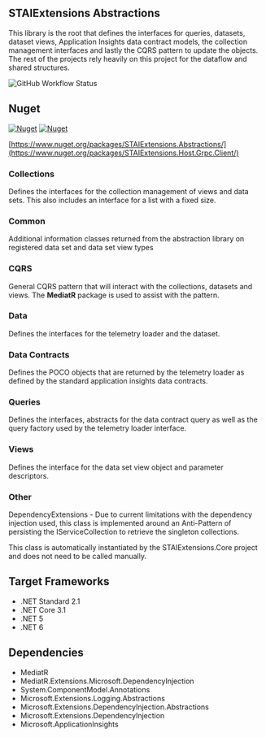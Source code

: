 ﻿## STAIExtensions Abstractions

This library is the root that defines the interfaces for queries, datasets, dataset views, Application Insights data contract models, the collection management interfaces 
and lastly the CQRS pattern to update the objects. The rest of the projects rely heavily on this
project for the dataflow and shared structures.

![GitHub Workflow Status](https://img.shields.io/github/workflow/status/TrevorMare/STAIExtensions/.NET?style=for-the-badge)

## Nuget
[![Nuget](https://img.shields.io/nuget/v/STAIExtensions.Abstractions?style=for-the-badge)](https://www.nuget.org/packages/STAIExtensions.Abstractions/)
[![Nuget](https://img.shields.io/nuget/dt/STAIExtensions.Abstractions?style=for-the-badge)](https://www.nuget.org/packages/STAIExtensions.Abstractions/)

[https://www.nuget.org/packages/STAIExtensions.Abstractions/](https://www.nuget.org/packages/STAIExtensions.Host.Grpc.Client/)

### Collections
Defines the interfaces for the collection management of views and data sets. This also includes an interface for
a list with a fixed size.

### Common
Additional information classes returned from the abstraction library on registered data set and data set view types

### CQRS
General CQRS pattern that will interact with the collections, datasets and views. The **MediatR** package is used to assist with the pattern. 

### Data
Defines the interfaces for the telemetry loader and the dataset.

### Data Contracts
Defines the POCO objects that are returned by the telemetry loader as defined by the standard application insights data contracts. 

### Queries
Defines the interfaces, abstracts for the data contract query as well as the query factory used by the telemetry loader interface. 

### Views
Defines the interface for the data set view object and parameter descriptors.

### Other

DependencyExtensions - Due to current limitations with the dependency injection used, this class is implemented around an Anti-Pattern
of persisting the IServiceCollection to retrieve the singleton collections.

This class is automatically instantiated by the STAIExtensions.Core project and does not need to be called manually. 

## Target Frameworks

- .NET Standard 2.1
- .NET Core 3.1
- .NET 5
- .NET 6

## Dependencies

- MediatR
- MediatR.Extensions.Microsoft.DependencyInjection
- System.ComponentModel.Annotations
- Microsoft.Extensions.Logging.Abstractions
- Microsoft.Extensions.DependencyInjection.Abstractions
- Microsoft.Extensions.DependencyInjection
- Microsoft.ApplicationInsights